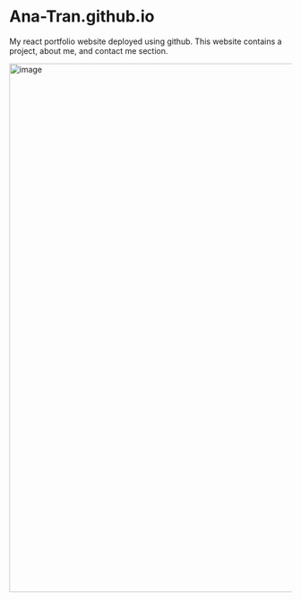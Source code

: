 # Ana-Tran.github.io
My react portfolio website deployed using github. This website contains a project, about me, and contact me section.

<img width="943" alt="image" src="https://github.com/Ana-Tran/Ana-Tran.github.io/assets/77013315/3c84aa80-1e18-40c6-8ea4-d66d09be5a16">

